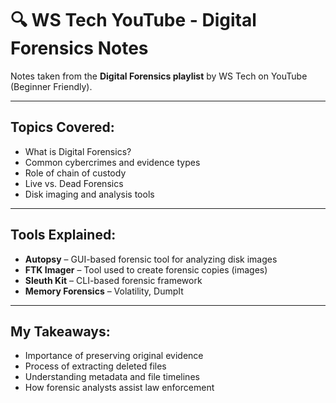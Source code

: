 # 🔍 WS Tech YouTube - Digital Forensics Notes

Notes taken from the **Digital Forensics playlist** by WS Tech on YouTube (Beginner Friendly).

---

## Topics Covered:
- What is Digital Forensics?
- Common cybercrimes and evidence types
- Role of chain of custody
- Live vs. Dead Forensics
- Disk imaging and analysis tools

---

## Tools Explained:
- **Autopsy** – GUI-based forensic tool for analyzing disk images
- **FTK Imager** – Tool used to create forensic copies (images)
- **Sleuth Kit** – CLI-based forensic framework
- **Memory Forensics** – Volatility, DumpIt

---

## My Takeaways:
- Importance of preserving original evidence
- Process of extracting deleted files
- Understanding metadata and file timelines
- How forensic analysts assist law enforcement
